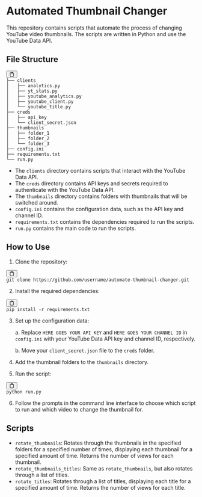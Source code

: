 <div class="markdown prose w-full break-words dark:prose-invert light"><h1>Automated Thumbnail Changer</h1><p>This repository contains scripts that automate the process of changing YouTube video thumbnails. The scripts are written in Python and use the YouTube Data API.</p><h2>File Structure</h2><pre><div class="bg-black rounded-md mb-4"><div class="flex items-center relative text-gray-200 bg-gray-800 px-4 py-2 text-xs font-sans justify-between rounded-t-md"><span></span><button class="flex ml-auto gap-2"><svg stroke="currentColor" fill="none" stroke-width="2" viewBox="0 0 24 24" stroke-linecap="round" stroke-linejoin="round" class="h-4 w-4" height="1em" width="1em" xmlns="http://www.w3.org/2000/svg"><path d="M16 4h2a2 2 0 0 1 2 2v14a2 2 0 0 1-2 2H6a2 2 0 0 1-2-2V6a2 2 0 0 1 2-2h2"></path><rect x="8" y="2" width="8" height="4" rx="1" ry="1"></rect></svg></button></div><div class="p-4 overflow-y-auto"><code class="!whitespace-pre hljs language-">├── clients
│   ├── analytics.py
│   ├── yt_stats.py
│   ├── youtube_analytics.py
│   ├── youtube_client.py
│   └── youtube_title.py
├── creds
│   ├── api_key
│   └── client_secret.json
├── thumbnails
│   ├── folder_1
│   ├── folder_2
│   └── folder_3
├── config.ini
├── requirements.txt
└── run.py
</code></div></div></pre><ul><li>The <code>clients</code> directory contains scripts that interact with the YouTube Data API.</li><li>The <code>creds</code> directory contains API keys and secrets required to authenticate with the YouTube Data API.</li><li>The <code>thumbnails</code> directory contains folders with thumbnails that will be switched around.</li><li><code>config.ini</code> contains the configuration data, such as the API key and channel ID.</li><li><code>requirements.txt</code> contains the dependencies required to run the scripts.</li><li><code>run.py</code> contains the main code to run the scripts.</li></ul><h2>How to Use</h2><ol><li>Clone the repository:</li></ol><pre><div class="bg-black rounded-md mb-4"><div class="flex items-center relative text-gray-200 bg-gray-800 px-4 py-2 text-xs font-sans justify-between rounded-t-md"><span></span><button class="flex ml-auto gap-2"><svg stroke="currentColor" fill="none" stroke-width="2" viewBox="0 0 24 24" stroke-linecap="round" stroke-linejoin="round" class="h-4 w-4" height="1em" width="1em" xmlns="http://www.w3.org/2000/svg"><path d="M16 4h2a2 2 0 0 1 2 2v14a2 2 0 0 1-2 2H6a2 2 0 0 1-2-2V6a2 2 0 0 1 2-2h2"></path><rect x="8" y="2" width="8" height="4" rx="1" ry="1"></rect></svg></button></div><div class="p-4 overflow-y-auto"><code class="!whitespace-pre hljs language-bash">git <span class="hljs-built_in">clone</span> https://github.com/username/automate-thumbnail-changer.git
</code></div></div></pre><ol start="2"><li>Install the required dependencies:</li></ol><pre><div class="bg-black rounded-md mb-4"><div class="flex items-center relative text-gray-200 bg-gray-800 px-4 py-2 text-xs font-sans justify-between rounded-t-md"><span></span><button class="flex ml-auto gap-2"><svg stroke="currentColor" fill="none" stroke-width="2" viewBox="0 0 24 24" stroke-linecap="round" stroke-linejoin="round" class="h-4 w-4" height="1em" width="1em" xmlns="http://www.w3.org/2000/svg"><path d="M16 4h2a2 2 0 0 1 2 2v14a2 2 0 0 1-2 2H6a2 2 0 0 1-2-2V6a2 2 0 0 1 2-2h2"></path><rect x="8" y="2" width="8" height="4" rx="1" ry="1"></rect></svg></button></div><div class="p-4 overflow-y-auto"><code class="!whitespace-pre hljs language-bash">pip install -r requirements.txt
</code></div></div></pre><ol start="3"><li><p>Set up the configuration data:</p><p>a. Replace <code>HERE GOES YOUR API KEY</code> and <code>HERE GOES YOUR CHANNEL ID</code> in <code>config.ini</code> with your YouTube Data API key and channel ID, respectively.</p><p>b. Move your <code>client_secret.json</code> file to the <code>creds</code> folder.</p></li><li><p>Add the thumbnail folders to the <code>thumbnails</code> directory.</p></li><li><p>Run the script:</p></li></ol><pre><div class="bg-black rounded-md mb-4"><div class="flex items-center relative text-gray-200 bg-gray-800 px-4 py-2 text-xs font-sans justify-between rounded-t-md"><span></span><button class="flex ml-auto gap-2"><svg stroke="currentColor" fill="none" stroke-width="2" viewBox="0 0 24 24" stroke-linecap="round" stroke-linejoin="round" class="h-4 w-4" height="1em" width="1em" xmlns="http://www.w3.org/2000/svg"><path d="M16 4h2a2 2 0 0 1 2 2v14a2 2 0 0 1-2 2H6a2 2 0 0 1-2-2V6a2 2 0 0 1 2-2h2"></path><rect x="8" y="2" width="8" height="4" rx="1" ry="1"></rect></svg></button></div><div class="p-4 overflow-y-auto"><code class="!whitespace-pre hljs language-bash">python run.py
</code></div></div></pre><ol start="6"><li>Follow the prompts in the command line interface to choose which script to run and which video to change the thumbnail for.</li></ol><h2>Scripts</h2><ul><li><code>rotate_thumbnails</code>: Rotates through the thumbnails in the specified folders for a specified number of times, displaying each thumbnail for a specified amount of time. Returns the number of views for each thumbnail.</li><li><code>rotate_thumbnails_titles</code>: Same as <code>rotate_thumbnails</code>, but also rotates through a list of titles.</li><li><code>rotate_titles</code>: Rotates through a list of titles, displaying each title for a specified amount of time. Returns the number of views for each title.</li></ul></div>
 
